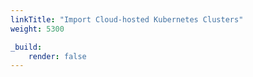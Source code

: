 ```yaml
---
linkTitle: "Import Cloud-hosted Kubernetes Clusters"
weight: 5300

_build:
    render: false
---
```

